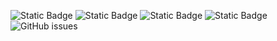 ![Static Badge](https://img.shields.io/badge/blacklists-60-000000) ![Static Badge](https://img.shields.io/badge/blacklisted-3315305-cc0000) ![Static Badge](https://img.shields.io/badge/whitelisted-2244-00CC00) ![Static Badge](https://img.shields.io/badge/streaming_blacklist-28107-000000) ![GitHub issues](https://img.shields.io/github/issues/fabriziosalmi/blacklists)
